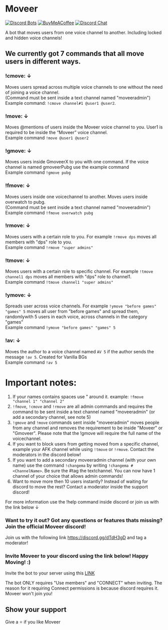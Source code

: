 # Moveer
[![Discord Bots](https://discordbots.org/api/widget/status/400724460203802624.svg?noavatar=true)](https://discordbots.org/bot/400724460203802624)
[![BuyMeACoffee](https://img.shields.io/badge/BuyMeACoffee-Donate-ff813f.svg?logo=CoffeeScript&style=flat-square)](https://www.buymeacoffee.com/Moveer)
[![Discord Chat](https://img.shields.io/discord/546695271242006549.svg)](https://discord.gg/dTdH3gD)


A bot that moves users from one voice channel to another. Including locked and hidden voice channels!

## We currently got 7 commands that all move users in different ways.


### **!cmove:** ↓ 
Moves users spread across multiple voice channels to one without the need of joining a voice channel. <br>(Command must be sent inside a text channel named "moveeradmin")
<br>Example command: `!cmove channel#1 @user1 @user2`.

### **!move:** ↓

Moves @mentions of users inside the Moveer voice channel to you. User1 is required to be inside the “Moveer” voice channel.
<br>Example command `!move @user1 @user2`


### **!gmove:** ↓
Moves users inside  GmoveerX to you with one command. If the voice channel is named gmoveerPubg use the example command
<br>Example command `!gmove pubg`
 

### **!fmove:** ↓ 
Moves users inside one voicechannel to another. Moves users inside overwatch to pubg. <br>(Command must be sent inside a text channel named "moveeradmin")
<br>Example command `!fmove overwatch pubg`

### **!rmove:** ↓ 
Moves users with a certain role to you. For example `!rmove dps` moves all members with "dps" role to you.
<br>Example command `!rmove "super admins"`

### **!tmove:** ↓ 
Moves users with a certain role to specific channel. For example `!tmove channel1 dps` moves all members with "dps" role to channel1.
<br>Example command `!tmove channel1 "super admins"`

### **!ymove:** ↓ 
Spreads user across voice channels.  For example `!ymove "before games" "games" 5` moves all user from "before games" and spread them, randomlywith 5 users in each voice, across channels in the category "games"
<br>Example command `!ymove "before games" "games" 5`

### **!av:** ↓ 
Moves the author to a voice channel named `AV 5` if the author sends the message `!av 5`. Created for Vanilla BGs
<br>Example command `!av 5`

# Important notes:
1. If your names contains spaces use " around it. example: `!fmove "channel 1" "channel 2"`
2. `!fmove`, `!cmove` and `!rmove` are all admin commands and requires the command to be sent inside a text channel named "moveeradmin" (or add a secondary channel, see note 5)
3. `!gmove` and `!move` commands sent inside "moveeradmin" moves people from any channel and removes the requirement to be inside "Moveer" or "Gmoveer". Please note that the !gmove will require the full name of the voicechannel.
4. If you want to block users from getting moved from a specific channel, example your AFK channel while using `!tmove` or `!rmove`. Contact the moderators in the discord below!
5. If you want to add a secondary moveeradmin channel (with your own name) use the command `!changema` by writing `!changema #<ChannelName>`. Be sure the #tag the textchannel. You can now have 1 channel of your choice that allows admin commands!
6. Want to move more then 10 users instantly? Instead of waiting for discord to move the rest? Contact a moderator inside the support discord!

For more information use the !help command inside discord or join us with the link below ↓

### Want to try it out? Got any questions or features thats missing? Join the official Moveer discord!
Join us with the following link https://discord.gg/dTdH3gD and tag a moderator!

### Invite Moveer to your discord using the link below! Happy Moving! :)
Invite the bot to your server using this [LINK](https://discordapp.com/api/oauth2/authorize?client_id=400724460203802624&permissions=17825792&scope=bot)

The bot ONLY requires "Use members" and "CONNECT" when inviting. The reason for it requiring Connect permissions is because discord requires it. Moveer won't join you!

## Show your support

Give a ⭐️ if you like Moveer

